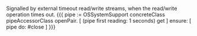 Signalled by external timeout read/write streams, when the read/write operation times out.
{{{
	pipe := OSSystemSupport concreteClass pipeAccessorClass openPair.
	[	(pipe first reading: 1 seconds) get
	] ensure: [ pipe do: #close ]
}}}
